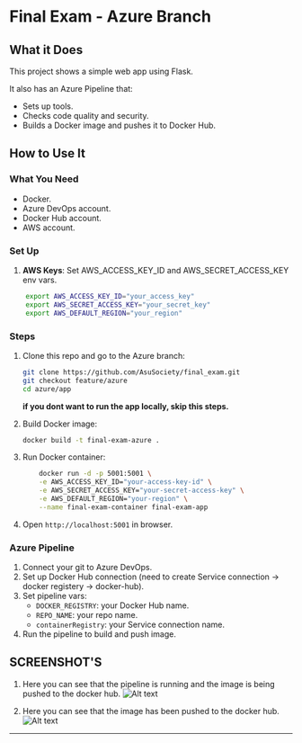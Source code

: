 # Final Exam - Azure Branch

## What it Does

This project shows a simple web app using Flask.

It also has an Azure Pipeline that:

- Sets up tools.
- Checks code quality and security.
- Builds a Docker image and pushes it to Docker Hub.

## How to Use It

### What You Need

- Docker.
- Azure DevOps account.
- Docker Hub account.
- AWS account.

### Set Up

1.  **AWS Keys**: Set AWS_ACCESS_KEY_ID and AWS_SECRET_ACCESS_KEY env vars.

```bash
    export AWS_ACCESS_KEY_ID="your_access_key"
    export AWS_SECRET_ACCESS_KEY="your_secret_key"
    export AWS_DEFAULT_REGION="your_region"
```

### Steps

1. Clone this repo and go to the Azure branch:

   ```bash
   git clone https://github.com/AsuSociety/final_exam.git
   git checkout feature/azure
   cd azure/app
   ```

   **if you dont want to run the app locally, skip this steps.**

2. Build Docker image:
   ```bash
   docker build -t final-exam-azure .
   ```
3. Run Docker container:

   ```bash
       docker run -d -p 5001:5001 \
       -e AWS_ACCESS_KEY_ID="your-access-key-id" \
       -e AWS_SECRET_ACCESS_KEY="your-secret-access-key" \
       -e AWS_DEFAULT_REGION="your-region" \
       --name final-exam-container final-exam-app

   ```

4. Open `http://localhost:5001` in browser.

### Azure Pipeline

1. Connect your git to Azure DevOps.
2. Set up Docker Hub connection (need to create Service connection -> docker registery -> docker-hub).
3. Set pipeline vars:
   - `DOCKER_REGISTRY`: your Docker Hub name.
   - `REPO_NAME`: your repo name.
   - `containerRegistry`: your Service connection name.
4. Run the pipeline to build and push image.

## SCREENSHOT'S

1. Here you can see that the pipeline is running and the image is being pushed to the docker hub.
   ![Alt text](https://github.com/AsuSociety/final_exam/blob/feature/azure/azure/screenshots/azure-pipe-sucsses.png)

2. Here you can see that the image has been pushed to the docker hub.
   ![Alt text](https://github.com/AsuSociety/final_exam/blob/feature/azure/azure/screenshots/dockerhub-after-azure.png)

---
